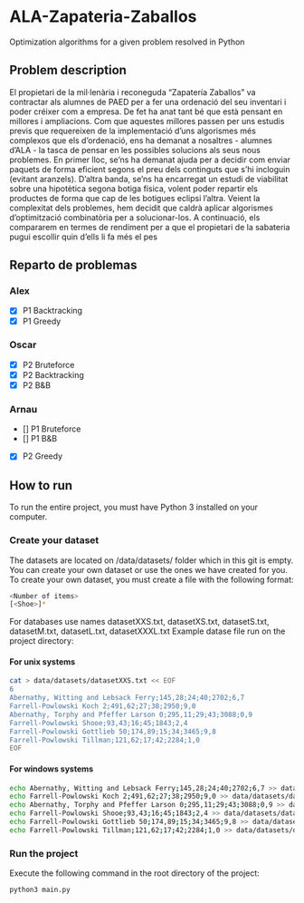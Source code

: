 # ALA-Zapateria-Zaballos
Optimization algorithms for a given problem resolved in Python

## Problem description

El propietari de la mil·lenària i reconeguda “Zapatería Zaballos” va contractar als alumnes de PAED per a fer 
una ordenació del seu inventari i poder créixer com a empresa. De fet ha anat tant bé que està pensant en 
millores  i  ampliacions.  Com  que  aquestes  millores  passen  per  uns  estudis  previs  que  requereixen  de  la 
implementació d’uns algorismes més complexos que els d’ordenació, ens ha demanat a nosaltres - alumnes 
d’ALA - la tasca de pensar en les possibles solucions als seus nous problemes. 
En primer lloc, se’ns ha demanat  ajuda per a decidir com enviar paquets de forma eficient segons  el preu 
dels continguts que s’hi incloguin (evitant aranzels). 
D’altra banda, se’ns ha encarregat un estudi de viabilitat sobre una hipotètica segona botiga física, volent 
poder repartir els productes de forma que cap de les botigues eclipsi l’altra. 
Veient la complexitat dels problemes, hem decidit que caldrà aplicar algorismes d’optimització combinatòria 
per a solucionar-los. A continuació, els compararem en termes de rendiment per a que  el propietari de la 
sabateria pugui escollir quin d’ells li fa més el pes

## Reparto de problemas
### Alex 
  - [x] P1 Backtracking
  - [x] P1 Greedy
  
### Oscar
  - [x] P2 Bruteforce
  - [x] P2 Backtracking
  - [x] P2 B&B 

### Arnau 
  - [] P1 Bruteforce
  - [] P1 B&B
  - [x] P2 Greedy

## How to run 
To run the entire project, you must have Python 3 installed on your computer.
### Create your dataset
The datasets are located on /data/datasets/ folder which in this git is empty.
You can create your own dataset or use the ones we have created for you.
To create your own dataset, you must create a file with the following format:
```bash
<Number of items>
[<Shoe>]*
```
For databases use names datasetXXS.txt, datasetXS.txt, datasetS.txt, datasetM.txt, datasetL.txt, datasetXXXL.txt
Example datase file run on the project directory:
#### For unix systems
```bash
cat > data/datasets/datasetXXS.txt << EOF
6
Abernathy, Witting and Lebsack Ferry;145,28;24;40;2702;6,7
Farrell-Powlowski Koch 2;491,62;27;38;2950;9,0
Abernathy, Torphy and Pfeffer Larson 0;295,11;29;43;3088;0,9
Farrell-Powlowski Shooe;93,43;16;45;1843;2,4
Farrell-Powlowski Gottlieb 50;174,89;15;34;3465;9,8
Farrell-Powlowski Tillman;121,62;17;42;2284;1,0
EOF
```
#### For windows systems
```bash echo 6 > data/datasets/datasetXXS.txt
echo Abernathy, Witting and Lebsack Ferry;145,28;24;40;2702;6,7 >> data/datasets/datasetXXS.txt
echo Farrell-Powlowski Koch 2;491,62;27;38;2950;9,0 >> data/datasets/datasetXXS.txt
echo Abernathy, Torphy and Pfeffer Larson 0;295,11;29;43;3088;0,9 >> data/datasets/datasetXXS.txt
echo Farrell-Powlowski Shooe;93,43;16;45;1843;2,4 >> data/datasets/datasetXXS.txt
echo Farrell-Powlowski Gottlieb 50;174,89;15;34;3465;9,8 >> data/datasets/datasetXXS.txt
echo Farrell-Powlowski Tillman;121,62;17;42;2284;1,0 >> data/datasets/datasetXXS.txt
```

### Run the project
Execute the following command in the root directory of the project:
```bash 
python3 main.py
```
